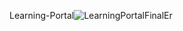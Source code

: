 Learning-Portal![LearningPortalFinalEr](https://github.com/Ayushrajeffigo/LearningPortalFinal/assets/159436878/22935763-fec1-455f-bc6c-ef26e4911492)
